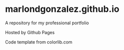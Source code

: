 # marlondgonzalez.github.io


<p>A repository for my professional portfolio</p>
<p>Hosted by Github Pages</p>
<p>Code template from colorlib.com</p>
